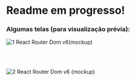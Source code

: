 <h1>Readme em progresso!</h1>

<h3>Algumas telas (para visualização prévia):</h3>



![1 React Router Dom v6(mockup)](https://github.com/diegofelipeap/user-registration/assets/78945288/b1f3d59b-2480-49a2-a54f-ba89d5916f2a)

<br>
<br>

![2 React Router Dom v6 (mockup)](https://github.com/diegofelipeap/user-registration/assets/78945288/e70379c0-0e0f-4ea3-bfe0-6865222c6a91)
